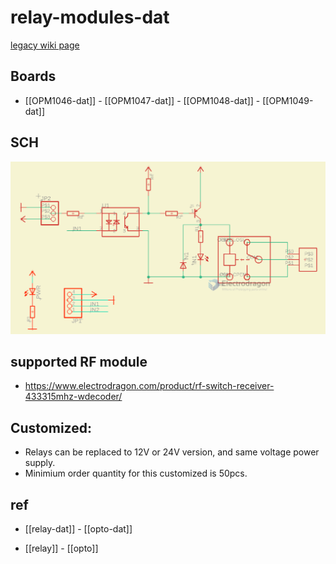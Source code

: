
# relay-modules-dat

[legacy wiki page](https://w.electrodragon.com/w/Category:Relay)

## Boards 

- [[OPM1046-dat]] - [[OPM1047-dat]] - [[OPM1048-dat]] - [[OPM1049-dat]]




## SCH 

![](2023-11-06-17-23-07.png)








## supported RF module

- https://www.electrodragon.com/product/rf-switch-receiver-433315mhz-wdecoder/


## Customized:
- Relays can be replaced to 12V or 24V version, and same voltage power supply.
- Minimium order quantity for this customized is 50pcs.



## ref 

- [[relay-dat]] - [[opto-dat]]

- [[relay]] - [[opto]]